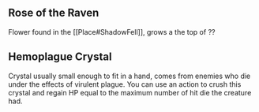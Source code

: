 ## Rose of the Raven
Flower found in the [[Place#ShadowFell]], grows a the top of ??
## Hemoplague Crystal
Crystal usually small enough to fit in a hand, comes from enemies who die under the effects of virulent plague. You can use an action to crush this crystal and regain HP equal to the maximum number of hit die the creature had.